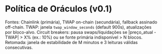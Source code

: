 # Política de Oráculos (v0.1)
Fontes: Chainlink (primária), TWAP on-chain (secundária), fallback assinado off-chain.
TWAP: janela `twap_window_seconds` (default 900s), atualizações por bloco-alvo.
Circuit breakers: pausa swaps/liquidações se |preço_atual - TWAP| > X% (ex.: 10%) ou se fonte primária indisponível > N blocos.
Retomada: janela de estabilidade de M minutos e 3 leituras válidas consecutivas.
